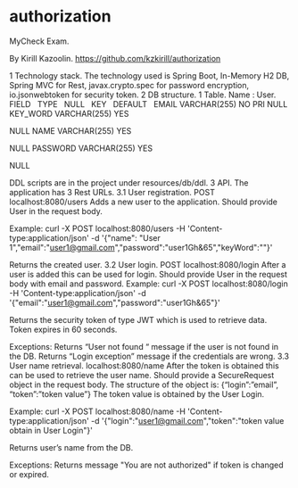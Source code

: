 # authorization
MyCheck Exam.

By Kirill Kazoolin.
https://github.com/kzkirill/authorization


1 Technology stack.
The technology used is Spring Boot, In-Memory H2 DB, Spring MVC for Rest, javax.crypto.spec for password encryption, io.jsonwebtoken for security token.
2 DB structure.
1 Table.
Name : User.
FIELD  
TYPE  
NULL  
KEY  
DEFAULT  
EMAIL
VARCHAR(255)
NO
PRI
NULL
KEY_WORD
VARCHAR(255)
YES

NULL
NAME
VARCHAR(255)
YES

NULL
PASSWORD
VARCHAR(255)
YES

NULL

DDL scripts are in the project under resources/db/ddl.
3 API.
The application has 3 Rest URLs.
3.1 User registration.
POST localhost:8080/users
Adds a new user to the application. Should provide User in the request body.

Example:
curl -X POST localhost:8080/users -H 'Content-type:application/json' -d '{"name": "User 1","email":"user1@gmail.com","password":"user1Gh&65","keyWord":""}'

Returns the created user.
3.2 User login.
POST localhost:8080/login
After a user is added this can be used for login. Should provide User in the request body with email and password.
Example:
curl -X POST localhost:8080/login -H 'Content-type:application/json' -d '{"email":"user1@gmail.com","password":"user1Gh&65"}'

Returns the security token of type JWT which is used to retrieve data. Token expires in 60 seconds.

Exceptions:
Returns “User not found “ message if the user is not found in the DB.
Returns “Login exception” message if the credentials are wrong.
3.3 User name retrieval.
localhost:8080/name
After the token is obtained this can be used to retrieve the user name. Should provide a SecureRequest object in the request body. The structure of the object is:
{“login”:”email”,
  “token”:”token value”}
The token value is obtained by the User Login.

Example:
curl -X POST localhost:8080/name -H 'Content-type:application/json' -d '{"login":"user1@gmail.com","token":"token value obtain in User Login"}'

Returns user’s name from the DB.

Exceptions:
Returns message "You are not authorized" if token is changed or expired.
